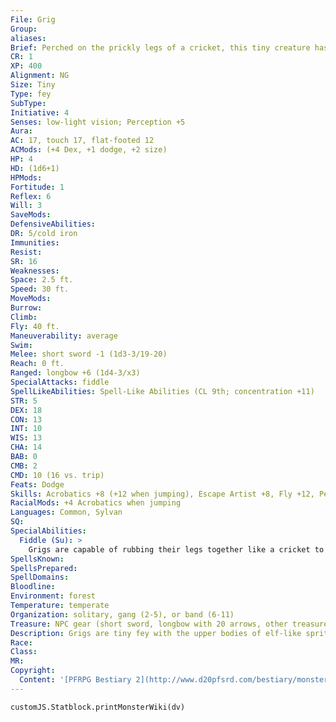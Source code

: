 ```yaml
---
File: Grig
Group: 
aliases: 
Brief: Perched on the prickly legs of a cricket, this tiny creature has gossamer wings and the upper body of an elven woman.
CR: 1
XP: 400
Alignment: NG
Size: Tiny
Type: fey
SubType: 
Initiative: 4
Senses: low-light vision; Perception +5
Aura: 
AC: 17, touch 17, flat-footed 12
ACMods: (+4 Dex, +1 dodge, +2 size)
HP: 4
HD: (1d6+1)
HPMods: 
Fortitude: 1
Reflex: 6
Will: 3
SaveMods: 
DefensiveAbilities: 
DR: 5/cold iron
Immunities: 
Resist: 
SR: 16
Weaknesses: 
Space: 2.5 ft.
Speed: 30 ft.
MoveMods: 
Burrow: 
Climb: 
Fly: 40 ft.
Maneuverability: average
Swim: 
Melee: short sword -1 (1d3-3/19-20)
Reach: 0 ft.
Ranged: longbow +6 (1d4-3/x3)
SpecialAttacks: fiddle
SpellLikeAbilities: Spell-Like Abilities (CL 9th; concentration +11)   3/day-disguise self, entangle (DC 13), invisibility (self only), pyrotechnics (DC 14)
STR: 5
DEX: 18
CON: 13
INT: 10
WIS: 13
CHA: 14
BAB: 0
CMB: 2
CMD: 10 (16 vs. trip)
Feats: Dodge
Skills: Acrobatics +8 (+12 when jumping), Escape Artist +8, Fly +12, Perception +5, Perform (string) +6, Stealth +16
RacialMods: +4 Acrobatics when jumping
Languages: Common, Sylvan
SQ: 
SpecialAbilities:
  Fiddle (Su): >
    Grigs are capable of rubbing their legs together like a cricket to create a surprisingly pleasant sound not unlike that of a tiny fiddle. As a standard action, a grig can create a catchy tune that compels any creature within a 20-foot spread to dance and caper. A creature can resist this compulsion by making a DC 12 Will save. Creatures that fail are compelled to dance and shuffle their feet, and are effectively staggered as long as the grig continues to fiddle. A grig can maintain this effect for up to 10 rounds per day by concentrating. Once a creature makes the save against a grig's fiddle, it is immune to further fiddle effects from that grig for 24 hours. This is a sonic mind-affecting effect. The save DC is Charisma-based.
SpellsKnown: 
SpellsPrepared: 
SpellDomains: 
Bloodline: 
Environment: forest
Temperature: temperate
Organization: solitary, gang (2-5), or band (6-11)
Treasure: NPC gear (short sword, longbow with 20 arrows, other treasure)
Description: Grigs are tiny fey with the upper bodies of elf-like sprites and cricket bodies below. Their humanoid features vary wildly in individual appearance, but they usually wear their brown, silver, or green hair long and uncombed. In most cases, grigs' skin bears gold or green stripes or markings, and their legs are brightly colored. They prefer to eschew clothes entirely, wearing clothing only when such apparel has desirable magical effects. Grigs stand 1-1/2 feet tall, and weigh just under 10 pounds.  Grigs make their homes in thick woods alongside rolling hills, often near bodies of water. In every grig community may be found a clearing where the group observes the moon during its many lunar holidays.  Despite their tiny size, grigs are eager to confront evil and vanquish ugliness-as a result, grigs often find themselves in trouble. They rarely attack directly, instead preferring the element of surprise. In combat, grigs maintain their distance and either depend on their spell-like abilities or fire their longbows from afar. Grigs use their movement to their advantage, frequently jumping about their enemies or flying beyond their reach.  Gigs excel at music, and can create lively ditties simply by sawing their legs against their bodies. Grig music often stirs people to dance, even when the grigs don't enhance their music with supernatural compulsions. In addition to loving music, grigs enjoy the visual arts, especially paintings and sketches, and they often decorate their homes with bright colors and delightful images.
Race: 
Class: 
MR: 
Copyright:
  Content: '[PFRPG Bestiary 2](http://www.d20pfsrd.com/bestiary/monster-listings/fey/grig)'
---
```

```dataviewjs
customJS.Statblock.printMonsterWiki(dv)
```
